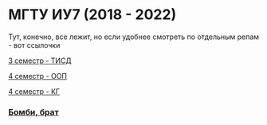 # МГТУ ИУ7 (2018 - 2022)

Тут, конечно, все лежит, но если удобнее смотреть по отдельным репам - вот ссылочки

[3 семестр - ТИСД](https://github.com/kymblc1337/tisd)

[4 семестр - ООП](https://github.com/kymblc1337/OOP)

[4 семестр - КГ](https://github.com/kymblc1337/graphics)

### [Бомби, брат](https://www.youtube.com/watch?v=IIUrG5AmU7Y)
